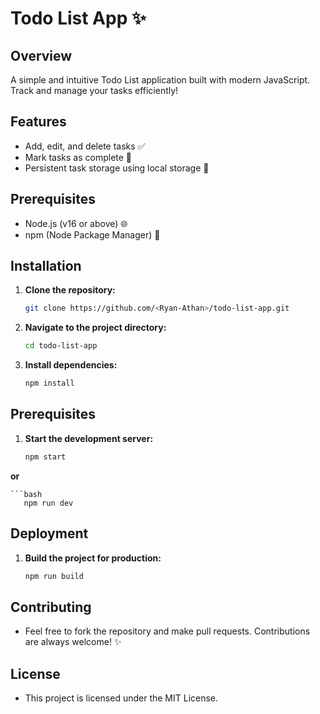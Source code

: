 # Todo List App ✨

## Overview

A simple and intuitive Todo List application built with modern JavaScript. Track and manage your tasks efficiently!

## Features

- Add, edit, and delete tasks ✅
- Mark tasks as complete 🏩
- Persistent task storage using local storage 🔐

## Prerequisites

- Node.js (v16 or above) 🌐
- npm (Node Package Manager) 🎨

## Installation

1. **Clone the repository:**
   ```bash
   git clone https://github.com/<Ryan-Athan>/todo-list-app.git
2. **Navigate to the project directory:**
    ```bash
   cd todo-list-app
    
3. **Install dependencies:**
    ```bash
   npm install

    
## Prerequisites

1. **Start the development server:**
    ```bash
   npm start

 **or**
 
    ```bash
       npm run dev

## Deployment

1. **Build the project for production:**
    ```bash
   npm run build

## Contributing

- Feel free to fork the repository and make pull requests. Contributions are always welcome! ✨

## License

- This project is licensed under the MIT License.
